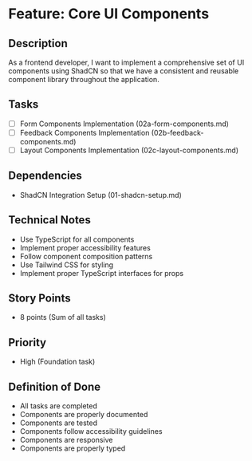 # Feature: Core UI Components

## Description

As a frontend developer, I want to implement a comprehensive set of UI components using ShadCN so that we have a consistent and reusable component library throughout the application.

## Tasks

- [ ] Form Components Implementation (02a-form-components.md)
- [ ] Feedback Components Implementation (02b-feedback-components.md)
- [ ] Layout Components Implementation (02c-layout-components.md)

## Dependencies

- ShadCN Integration Setup (01-shadcn-setup.md)

## Technical Notes

- Use TypeScript for all components
- Implement proper accessibility features
- Follow component composition patterns
- Use Tailwind CSS for styling
- Implement proper TypeScript interfaces for props

## Story Points

- 8 points (Sum of all tasks)

## Priority

- High (Foundation task)

## Definition of Done

- All tasks are completed
- Components are properly documented
- Components are tested
- Components follow accessibility guidelines
- Components are responsive
- Components are properly typed
